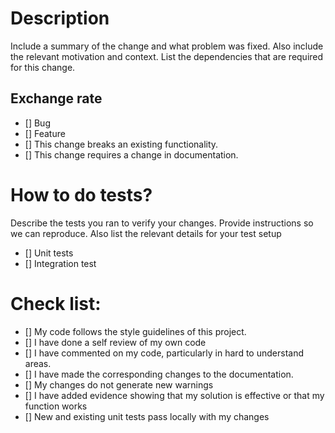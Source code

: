 # Description

Include a summary of the change and what problem was fixed. Also include the relevant motivation and context. List the dependencies that are required for this change.

## Exchange rate

- [] Bug
- [] Feature
- [] This change breaks an existing functionality.
- [] This change requires a change in documentation.

# How to do tests?

Describe the tests you ran to verify your changes. Provide instructions so we can reproduce. Also list the relevant details for your test setup

- [] Unit tests
- [] Integration test


# Check list:

- [] My code follows the style guidelines of this project.
- [] I have done a self review of my own code
- [] I have commented on my code, particularly in hard to understand areas.
- [] I have made the corresponding changes to the documentation.
- [] My changes do not generate new warnings
- [] I have added evidence showing that my solution is effective or that my function works
- [] New and existing unit tests pass locally with my changes